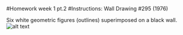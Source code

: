 #Homework week 1 pt.2
#Instructions: Wall Drawing #295 (1976)

Six white geometric figures (outlines) superimposed on a black wall.
![alt text](Sara_295.png "Description goes here")

